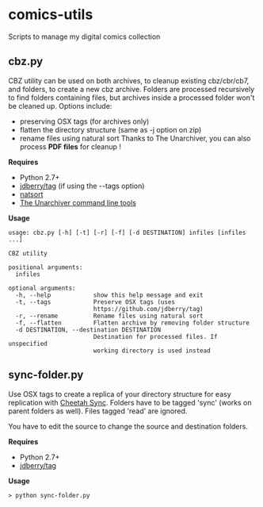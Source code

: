 comics-utils
============

Scripts to manage my digital comics collection

cbz.py
------
CBZ utility can be used on both archives, to cleanup existing cbz/cbr/cb7, and folders, to create a new cbz archive.
Folders are processed recursively to find folders containing files, but archives inside a processed folder won't be cleaned up.
Options include:
 - preserving OSX tags (for archives only)
 - flatten the directory structure (same as -j option on zip)
 - rename files using natural sort
Thanks to The Unarchiver, you can also process **PDF files** for cleanup !

**Requires**
 * Python 2.7+
 * [jdberry/tag](https://github.com/jdberry/tag) (if using the --tags option)
 * [natsort](https://pypi.python.org/pypi/natsort)
 * [The Unarchiver command line tools](http://unarchiver.c3.cx/commandline)

**Usage**
```
usage: cbz.py [-h] [-t] [-r] [-f] [-d DESTINATION] infiles [infiles ...]

CBZ utility

positional arguments:
  infiles

optional arguments:
  -h, --help            show this help message and exit
  -t, --tags            Preserve OSX tags (uses
                        https://github.com/jdberry/tag)
  -r, --rename          Rename files using natural sort
  -f, --flatten         Flatten archive by removing folder structure
  -d DESTINATION, --destination DESTINATION
                        Destination for processed files. If unspecified
                        working directory is used instead
```

sync-folder.py
--------------
Use OSX tags to create a replica of your directory structure for easy replication with [Cheetah Sync](http://www.jrtstudio.com/cheetah-sync-android-wireless-sync).
Folders have to be tagged 'sync' (works on parent folders as well).
Files tagged 'read' are ignored.

You have to edit the source to change the source and destination folders.

**Requires**
 * Python 2.7+
 * [jdberry/tag](https://github.com/jdberry/tag)

**Usage**
```
> python sync-folder.py
```

